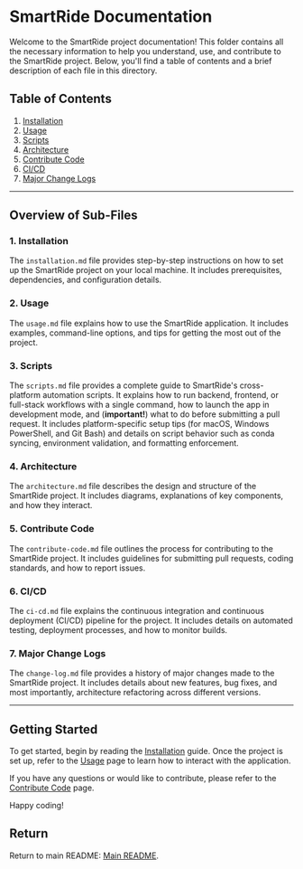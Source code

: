 # SmartRide Documentation

Welcome to the SmartRide project documentation! This folder contains all the necessary information to help you understand, use, and contribute to the SmartRide project. Below, you'll find a table of contents and a brief description of each file in this directory.

## Table of Contents

1. [Installation](installation.md)
2. [Usage](usage.md)
3. [Scripts](scripts.md)
4. [Architecture](architecture.md)
5. [Contribute Code](contribute-code.md)
6. [CI/CD](ci-cd.md)
7. [Major Change Logs](change-log.md)

---

## Overview of Sub-Files

### 1. Installation

The `installation.md` file provides step-by-step instructions on how to set up the SmartRide project on your local machine. It includes prerequisites, dependencies, and configuration details.

### 2. Usage

The `usage.md` file explains how to use the SmartRide application. It includes examples, command-line options, and tips for getting the most out of the project.

### 3. Scripts
The `scripts.md` file provides a complete guide to SmartRide's cross-platform automation scripts. It explains how to run backend, frontend, or full-stack workflows with a single command, how to launch the app in development mode, and (**important!**) what to do before submitting a pull request. It includes platform-specific setup tips (for macOS, Windows PowerShell, and Git Bash) and details on script behavior such as conda syncing, environment validation, and formatting enforcement.

### 4. Architecture

The `architecture.md` file describes the design and structure of the SmartRide project. It includes diagrams, explanations of key components, and how they interact.

### 5. Contribute Code

The `contribute-code.md` file outlines the process for contributing to the SmartRide project. It includes guidelines for submitting pull requests, coding standards, and how to report issues.

### 6. CI/CD

The `ci-cd.md` file explains the continuous integration and continuous deployment (CI/CD) pipeline for the project. It includes details on automated testing, deployment processes, and how to monitor builds.

### 7. Major Change Logs

The `change-log.md` file provides a history of major changes made to the SmartRide project. It includes details about new features, bug fixes, and most importantly, architecture refactoring across different versions.

---

## Getting Started

To get started, begin by reading the [Installation](installation.md) guide. Once the project is set up, refer to the [Usage](usage.md) page to learn how to interact with the application.

If you have any questions or would like to contribute, please refer to the [Contribute Code](contribute-code.md) page.

Happy coding!

## Return

Return to main README: [Main README](../README.md).

